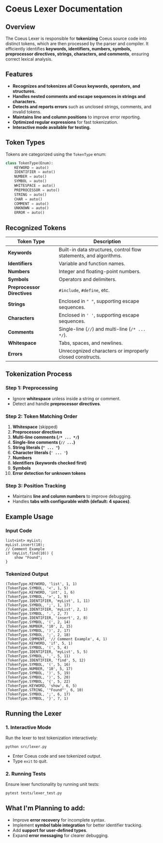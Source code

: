 # Coeus Lexer Documentation

## Overview
The Coeus Lexer is responsible for **tokenizing** Coeus source code into distinct tokens, which are then processed by the parser and compiler. It efficiently identifies **keywords, identifiers, numbers, symbols, preprocessor directives, strings, characters, and comments**, ensuring correct lexical analysis.

## Features
- **Recognizes and tokenizes all Coeus keywords, operators, and structures.**
- **Handles nested comments and escape sequences in strings and characters.**
- **Detects and reports errors** such as unclosed strings, comments, and invalid tokens.
- **Maintains line and column positions** to improve error reporting.
- **Optimized regular expressions** for fast tokenization.
- **Interactive mode available for testing.**

## Token Types
Tokens are categorized using the `TokenType` enum:

```python
class TokenType(Enum):
    KEYWORD = auto()
    IDENTIFIER = auto()
    NUMBER = auto()
    SYMBOL = auto()
    WHITESPACE = auto()
    PREPROCESSOR = auto()
    STRING = auto()
    CHAR = auto()
    COMMENT = auto()
    UNKNOWN = auto()
    ERROR = auto()
```

## Recognized Tokens
| **Token Type** | **Description** |
|--------------|-----------------|
| **Keywords** | Built-in data structures, control flow statements, and algorithms. |
| **Identifiers** | Variable and function names. |
| **Numbers** | Integer and floating-point numbers. |
| **Symbols** | Operators and delimiters. |
| **Preprocessor Directives** | `#include`, `#define`, etc. |
| **Strings** | Enclosed in `" "`, supporting escape sequences. |
| **Characters** | Enclosed in `' '`, supporting escape sequences. |
| **Comments** | Single-line (`//`) and multi-line (`/* ... */`). |
| **Whitespace** | Tabs, spaces, and newlines. |
| **Errors** | Unrecognized characters or improperly closed constructs. |

## Tokenization Process
### Step 1: Preprocessing
- Ignore **whitespace** unless inside a string or comment.
- Detect and handle **preprocessor directives**.

### Step 2: Token Matching Order
1. **Whitespace** (skipped)
2. **Preprocessor directives**
3. **Multi-line comments (`/* ... */`)**
4. **Single-line comments (`// ...`)**
5. **String literals (`" ... "`)**
6. **Character literals (`' ... '`)**
7. **Numbers**
8. **Identifiers (keywords checked first)**
9. **Symbols**
10. **Error detection for unknown tokens**

### Step 3: Position Tracking
- Maintains **line and column numbers** to improve debugging.
- Handles **tabs with configurable width (default: 4 spaces)**.

## Example Usage
### Input Code
```coeus
list<int> myList;
myList.insert(10);
// Comment Example
if (myList.find(10)) {
    show "Found";
}
```

### Tokenized Output
```plaintext
(TokenType.KEYWORD, 'list', 1, 1)
(TokenType.SYMBOL, '<', 1, 5)
(TokenType.KEYWORD, 'int', 1, 6)
(TokenType.SYMBOL, '>', 1, 9)
(TokenType.IDENTIFIER, 'myList', 1, 11)
(TokenType.SYMBOL, ';', 1, 17)
(TokenType.IDENTIFIER, 'myList', 2, 1)
(TokenType.SYMBOL, '.', 2, 7)
(TokenType.IDENTIFIER, 'insert', 2, 8)
(TokenType.SYMBOL, '(', 2, 14)
(TokenType.NUMBER, '10', 2, 15)
(TokenType.SYMBOL, ')', 2, 17)
(TokenType.SYMBOL, ';', 2, 18)
(TokenType.COMMENT, '// Comment Example', 4, 1)
(TokenType.KEYWORD, 'if', 5, 1)
(TokenType.SYMBOL, '(', 5, 4)
(TokenType.IDENTIFIER, 'myList', 5, 5)
(TokenType.SYMBOL, '.', 5, 11)
(TokenType.IDENTIFIER, 'find', 5, 12)
(TokenType.SYMBOL, '(', 5, 16)
(TokenType.NUMBER, '10', 5, 17)
(TokenType.SYMBOL, ')', 5, 19)
(TokenType.SYMBOL, ')', 5, 20)
(TokenType.SYMBOL, '{', 5, 22)
(TokenType.KEYWORD, 'show', 6, 5)
(TokenType.STRING, '"Found"', 6, 10)
(TokenType.SYMBOL, ';', 6, 17)
(TokenType.SYMBOL, '}', 7, 1)
```

## Running the Lexer
### 1. Interactive Mode
Run the lexer to test tokenization interactively:
```sh
python src/lexer.py
```
- Enter Coeus code and see tokenized output.
- Type `exit` to quit.

### 2. Running Tests
Ensure lexer functionality by running unit tests:
```sh
pytest tests/lexer_test.py
```

## What I'm Planning to add:
- Improve **error recovery** for incomplete syntax.
- Implement **symbol table integration** for better identifier tracking.
- Add **support for user-defined types**.
- Expand **error messaging** for clearer debugging.


